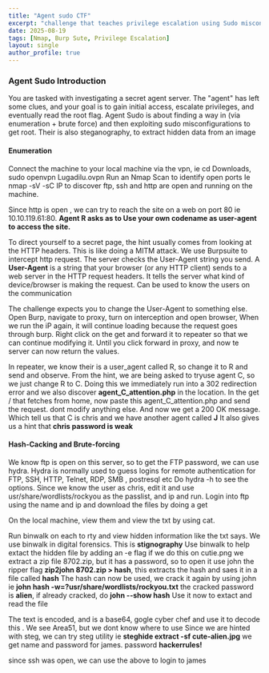 ```yaml
---
title: "Agent sudo CTF"
excerpt: "challenge that teaches privilege escalation using Sudo misconfigurations"
date: 2025-08-19
tags: [Nmap, Burp Sute, Privilege Escalation]
layout: single
author_profile: true
---
```

### Agent Sudo Introduction
You are tasked with investigating a secret agent server. The "agent" has left some clues, and your goal is to gain initial access, 
escalate privileges, and eventually read the root flag.
Agent Sudo is about finding a way in (via enumeration + brute force) and then exploiting sudo misconfigurations to get root.
Their is also steganography, to extract hidden data from an image

#### Enumeration
Connect the machine to your local machine via the vpn, ie cd Downloads, sudo openvpn Lugadilu.ovpn
Run an Nmap Scan to identify open ports Ie nmap -sV -sC IP to discover ftp, ssh and http are open and running on the machine.

Since http is open , we can try to reach the site on a web on port 80 ie 10.10.119.61:80. 
**Agent R asks as to Use your own codename as user-agent to access the site.**

To direct yourself to a secret page, the hint usually comes from looking at the HTTP headers. This is like doing a MITM attack.
We use Burpsuite to intercept http request. The server checks the User-Agent string you send.
A **User-Agent** is a string that your browser (or any HTTP client) sends to a web server in the HTTP request headers.
It tells the server what kind of device/browser is making the request.
Can be used to know the users on the communication

The challenge expects you to change the User-Agent to something else.
Open Burp, navigate to proxy, turn on interception and open browser, When we run the iP again, it will continue loading because
the request goes through burp. 
Right click on the get and forward it to repeater so that we can continue modifying it.
Until you click forward in proxy, and now te server can now return the values.

In repeater, we know their is a user_agent called R, so change it to R and send and observe.
From the hint, we are being asked to tryuse agent C, so we just change R to C.
Doing this we immediately run into a 302 redirection error and we also discover **agent_C_attention.php** in the location.
In the get / that fetches from home, now paste this agent_C_attention.php and send the request. dont 
modify anything else. And now we get a 200 OK message. Which tell us that C is chris and we have another agent called **J**
It also gives us a hint that **chris password is weak**

#### Hash-Cacking and Brute-forcing
We know ftp is open on this server, so to get the FTP password, we can use hydra.
Hydra is normally used to guess logins for remote authentication for FTP, SSH, HTTP, Telnet, RDP, SMB , postresql etc
Do hydra -h to see the options. Since we know the user as chris, edit it and use usr/share/wordlists/rockyou as the passlist, and ip and run.
Login into ftp using the name and ip and download the files by doing a get

On the local machine, view them and view the txt by using cat.

Run binwalk on each to rty and view hidden information like the txt says. We use binwalk in digital forensics. 
This is **stignography**
Use binwalk to help extact the hidden file by adding an -e flag
if we do this on cutie.png we extract a zip file 8702.zip, but it has a password, so to  open it use john the ripper flag
**zip2john 8702.zip > hash**, this extracts the hash and saes it in a file called **hash**
The hash can now be used, we crack it again by using john ie **john hash -w=?usr/share/wordlists/rockyou.txt**
the cracked password is **alien**, if already cracked, do **john --show hash** Use it now to extact and read the file

The text is encoded, and is a base64, gogle cyber chef and use it to decode this . We see  Area51, but we dont know where to use
Since we are hinted with steg, we can try steg utility ie **steghide extract -sf cute-alien.jpg** we get name and password for james. password **hackerrules!** 

since ssh was open, we can use the above to login to james





